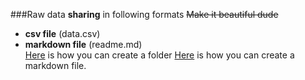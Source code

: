 ###Raw data __sharing__ in following formats
~~Make it beautiful dude~~

- **csv file** (data.csv)
- **markdown file** (readme.md)  
[Here](http://stackoverflow.com/questions/18773598/creating-folders-inside-github-com-repo-without-using-git) is how you can create a folder
[Here](https://github.com/adam-p/markdown-here/wiki/Markdown-Cheatsheet) is how you can create a markdown file.
